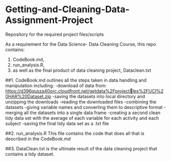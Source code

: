 ﻿
# Getting-and-Cleaning-Data-Assignment-Project
Repository for the required project files/scripts

As a requirement for the Data Science- Data Cleaning Course, this repo contains:
1. CodeBook.md, 
2. run_analysis.R, 
3. as well as the final product of data cleaning project, Dataclean.txt 

##1. CodeBook.md outlines all the steps taken in data handling and manipulation including:
-download of data from: 
https://d396qusza40orc.cloudfront.net/getdata%2Fproject􀃒les%2FUCI%20HAR%20Dataset.zip
-saving the datasets into local directory and unzipping the downloads
-reading the downloaded files
-combining the datasets
-giving variable names and converting them to descriptive format
-merging all the datasets into a single data frame
-creating a second clean tidy data set with the average of each variable for each activity and each subject 
-saving the final tidy data set as a .txt file

##2. run_analysis.R
This file contains the code that does all that is described in the CodeBook.md

##3. DataClean.txt is the ultimate result of the data cleaning project that contains a tidy dataset.
